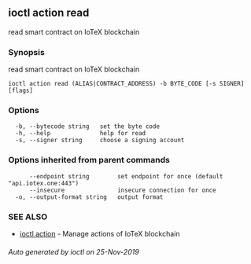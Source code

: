 ## ioctl action read

read smart contract on IoTeX blockchain

### Synopsis

read smart contract on IoTeX blockchain

```
ioctl action read (ALIAS|CONTRACT_ADDRESS) -b BYTE_CODE [-s SIGNER] [flags]
```

### Options

```
  -b, --bytecode string   set the byte code
  -h, --help              help for read
  -s, --signer string     choose a signing account
```

### Options inherited from parent commands

```
      --endpoint string        set endpoint for once (default "api.iotex.one:443")
      --insecure               insecure connection for once
  -o, --output-format string   output format
```

### SEE ALSO

* [ioctl action](ioctl_action.md)	 - Manage actions of IoTeX blockchain

###### Auto generated by ioctl on 25-Nov-2019
